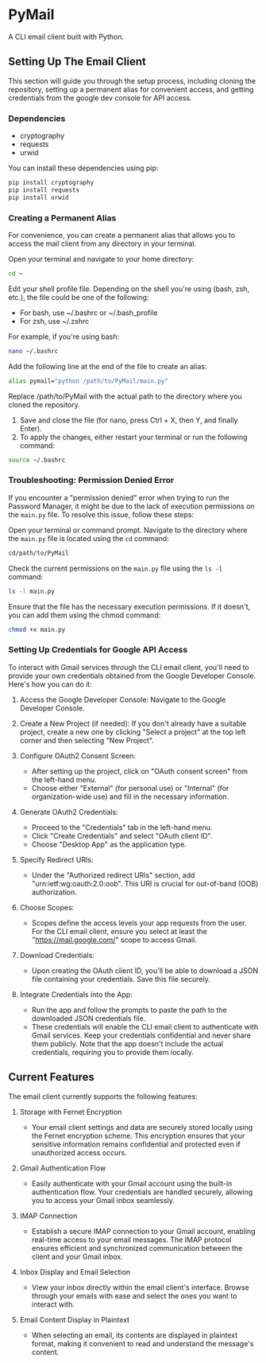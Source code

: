 # PyMail
A CLI email client built with Python.

## Setting Up The Email Client
This section will guide you through the setup process, including cloning the repository, setting up a permanent alias for convenient access, and getting credentials from the google dev console for API access.

### Dependencies

- cryptography
- requests
- urwid

You can install these dependencies using pip:
```bash
pip install cryptography
pip install requests
pip install urwid
```

### Creating a Permanent Alias
For convenience, you can create a permanent alias that allows you to access the mail client from any directory in your terminal.

Open your terminal and navigate to your home directory:
```bash
cd ~
```
Edit your shell profile file. Depending on the shell you're using (bash, zsh, etc.), the file could be one of the following:

- For bash, use ~/.bashrc or ~/.bash_profile
- For zsh, use ~/.zshrc

For example, if you're using bash:
```bash
nano ~/.bashrc
```

Add the following line at the end of the file to create an alias:
```bash
alias pymail="python /path/to/PyMail/main.py"
```
Replace /path/to/PyMail with the actual path to the directory where you cloned the repository.
1. Save and close the file (for nano, press Ctrl + X, then Y, and finally Enter).
2. To apply the changes, either restart your terminal or run the following command:
```bash
source ~/.bashrc
```

### Troubleshooting: Permission Denied Error

If you encounter a "permission denied" error when trying to run the Password Manager, it might be due to the lack of execution permissions on the `main.py` file. To resolve this issue, follow these steps:

Open your terminal or command prompt. Navigate to the directory where the `main.py` file is located using the `cd` command:
```bash
cd/path/to/PyMail
   ```
Check the current permissions on the `main.py` file using the `ls -l` command:
```bash
ls -l main.py
```
Ensure that the file has the necessary execution permissions. If it doesn't, you can add them using the chmod command:
```bash
chmod +x main.py
```

### Setting Up Credentials for Google API Access
To interact with Gmail services through the CLI email client, you'll need to provide your own credentials obtained from the Google Developer Console. Here's how you can do it:

1. Access the Google Developer Console: Navigate to the Google Developer Console.


2. Create a New Project (if needed): If you don't already have a suitable project, create a new one by clicking "Select a project" at the top left corner and then selecting "New Project".


3. Configure OAuth2 Consent Screen:
    - After setting up the project, click on "OAuth consent screen" from the left-hand menu.
    - Choose either "External" (for personal use) or "Internal" (for organization-wide use) and fill in the necessary information.


4. Generate OAuth2 Credentials:
    - Proceed to the "Credentials" tab in the left-hand menu.
    - Click "Create Credentials" and select "OAuth client ID".
    - Choose "Desktop App" as the application type.


5. Specify Redirect URIs:
    - Under the "Authorized redirect URIs" section, add "urn:ietf:wg:oauth:2.0:oob". This URI is crucial for out-of-band (OOB) authorization.


6. Choose Scopes:
    - Scopes define the access levels your app requests from the user. For the CLI email client, ensure you select at least the "https://mail.google.com/" scope to access Gmail.


7. Download Credentials:
    - Upon creating the OAuth client ID, you'll be able to download a JSON file containing your credentials. Save this file securely.


8. Integrate Credentials into the App:
    - Run the app and follow the prompts to paste the path to the downloaded JSON credentials file.
    - These credentials will enable the CLI email client to authenticate with Gmail services. Keep your credentials confidential and never share them publicly. Note that the app doesn't include the actual credentials, requiring you to provide them locally.

## Current Features
The email client currently supports the following features:
1. Storage with Fernet Encryption
    - Your email client settings and data are securely stored locally using the Fernet encryption scheme. This encryption ensures that your sensitive information remains confidential and protected even if unauthorized access occurs.

2. Gmail Authentication Flow
    - Easily authenticate with your Gmail account using the built-in authentication flow. Your credentials are handled securely, allowing you to access your Gmail inbox seamlessly.

3. IMAP Connection
    - Establish a secure IMAP connection to your Gmail account, enabling real-time access to your email messages. The IMAP protocol ensures efficient and synchronized communication between the client and your Gmail inbox.

4. Inbox Display and Email Selection
    - View your inbox directly within the email client's interface. Browse through your emails with ease and select the ones you want to interact with.

5. Email Content Display in Plaintext
    - When selecting an email, its contents are displayed in plaintext format, making it convenient to read and understand the message's content.

